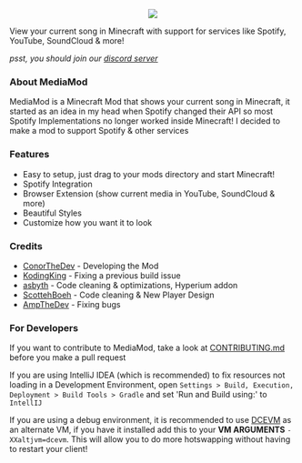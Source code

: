 <p align="center">
  <img src="https://raw.githubusercontent.com/MediaModMC/MediaMod/master/src/main/resources/assets/mediamod/header.png">
</p>

View your current song in Minecraft with support for services like Spotify, YouTube, SoundCloud & more!

*psst, you should join our [discord server](https://discord.gg/VSMdaRX)*

### About MediaMod
MediaMod is a Minecraft Mod that shows your current song in Minecraft, it started as an idea in my head when Spotify changed their API so most Spotify Implementations no longer worked inside Minecraft! I decided to make a mod to support Spotify & other services

### Features
- Easy to setup, just drag to your mods directory and start Minecraft!
- Spotify Integration
- Browser Extension (show current media in YouTube, SoundCloud & more)
- Beautiful Styles
- Customize how you want it to look

### Credits
- [ConorTheDev](https://twitter.com/ConorTheDev) - Developing the Mod
- [KodingKing](https://twitter.com/KodingKing_) - Fixing a previous build issue
- [asbyth](https://twitter.com/asbythh) - Code cleaning & optimizations, Hyperium addon
- [ScottehBoeh](https://twitter.com/ScottehBoeh) - Code cleaning & New Player Design
- [AmpTheDev](https://twitter.com/AmpTheDev) - Fixing bugs

### For Developers
If you want to contribute to MediaMod, take a look at [CONTRIBUTING.md](https://github.com/MediaModMC/MediaMod/blob/master/CONTRIBUTING.md) before you make a pull request

If you are using IntelliJ IDEA (which is recommended) to fix resources not loading in a Development Environment, open ``Settings > Build, Execution, Deployment > Build Tools > Gradle`` and set 'Run and Build using:' to `IntellIJ`

If you are using a debug environment, it is recommended to use [DCEVM](https://github.com/dcevm/dcevm/releases) as an alternate VM, if you have it installed add this to your **VM ARGUMENTS** ``-XXaltjvm=dcevm``. This will allow you to do more hotswapping without having to restart your client!